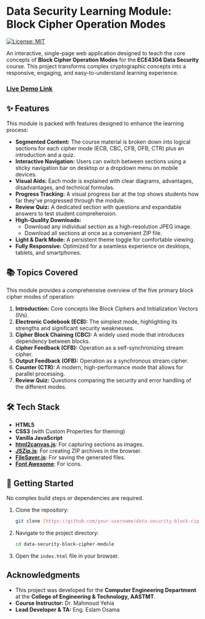 # Data Security Learning Module: Block Cipher Operation Modes

[![License: MIT](https://img.shields.io/badge/License-MIT-yellow.svg)](https://opensource.org/licenses/MIT)

An interactive, single-page web application designed to teach the core concepts of **Block Cipher Operation Modes** for the **ECE4304 Data Security** course. This project transforms complex cryptographic concepts into a responsive, engaging, and easy-to-understand learning experience.

### [Live Demo Link](https://block-cipher-learning-module.vercel.app/)

## ✨ Features

This module is packed with features designed to enhance the learning process:

-   **Segmented Content:** The course material is broken down into logical sections for each cipher mode (ECB, CBC, CFB, OFB, CTR) plus an introduction and a quiz.
-   **Interactive Navigation:** Users can switch between sections using a sticky navigation bar on desktop or a dropdown menu on mobile devices.
-   **Visual Aids:** Each mode is explained with clear diagrams, advantages, disadvantages, and technical formulas.
-   **Progress Tracking:** A visual progress bar at the top shows students how far they've progressed through the module.
-   **Review Quiz:** A dedicated section with questions and expandable answers to test student comprehension.
-   **High-Quality Downloads:**
    -   Download any individual section as a high-resolution JPEG image.
    -   Download all sections at once as a convenient ZIP file.
-   **Light & Dark Mode:** A persistent theme toggle for comfortable viewing.
-   **Fully Responsive:** Optimized for a seamless experience on desktops, tablets, and smartphones.

## 📚 Topics Covered

This module provides a comprehensive overview of the five primary block cipher modes of operation:

1.  **Introduction:** Core concepts like Block Ciphers and Initialization Vectors (IVs).
2.  **Electronic Codebook (ECB):** The simplest mode, highlighting its strengths and significant security weaknesses.
3.  **Cipher Block Chaining (CBC):** A widely used mode that introduces dependency between blocks.
4.  **Cipher Feedback (CFB):** Operation as a self-synchronizing stream cipher.
5.  **Output Feedback (OFB):** Operation as a synchronous stream cipher.
6.  **Counter (CTR):** A modern, high-performance mode that allows for parallel processing.
7.  **Review Quiz:** Questions comparing the security and error handling of the different modes.

## 🛠️ Tech Stack

-   **HTML5**
-   **CSS3** (with Custom Properties for theming)
-   **Vanilla JavaScript**
-   **[html2canvas.js](https://html2canvas.hertzen.com/)**: For capturing sections as images.
-   **[JSZip.js](https://stuk.github.io/jszip/)**: For creating ZIP archives in the browser.
-   **[FileSaver.js](https://github.com/eligrey/FileSaver.js/)**: For saving the generated files.
-   **[Font Awesome](https://fontawesome.com/)**: For icons.

## 🚀 Getting Started

No complex build steps or dependencies are required.

1.  Clone the repository:
    ```bash
    git clone [https://github.com/your-username/data-security-block-cipher-module.git](https://github.com/your-username/data-security-block-cipher-module.git)
    ```
2.  Navigate to the project directory:
    ```bash
    cd data-security-block-cipher-module
    ```
3.  Open the `index.html` file in your browser.

## Acknowledgments

-   This project was developed for the **Computer Engineering Department** at the **College of Engineering & Technology, AASTMT**.
-   **Course Instructor:** Dr. Mahmoud Yehia
-   **Lead Developer & TA:** Eng. Eslam Osama
